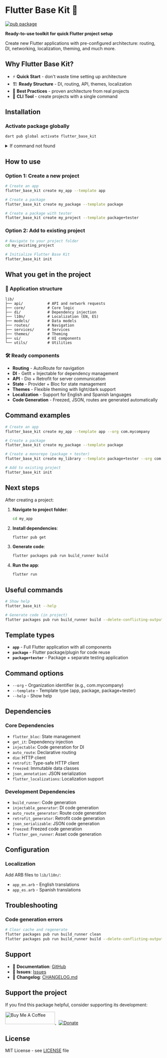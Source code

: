 # Flutter Base Kit 🚀

[![pub package](https://img.shields.io/pub/v/flutter_base_kit.svg)](https://pub.dev/packages/flutter_base_kit)

**Ready-to-use toolkit for quick Flutter project setup**

Create new Flutter applications with pre-configured architecture: routing, DI, networking, localization, theming, and much more.

## Why Flutter Base Kit?

- ⚡ **Quick Start** - don't waste time setting up architecture
- 🏗️ **Ready Structure** - DI, routing, API, themes, localization
- 📱 **Best Practices** - proven architecture from real projects
- 🔧 **CLI Tool** - create projects with a single command

## Installation

### Activate package globally

```bash
dart pub global activate flutter_base_kit
```
<details>
<summary>If command not found</summary>

**Windows:**
- Add to PATH: `%LOCALAPPDATA%\Pub\Cache\bin`

**macOS/Linux:**
- Add to ~/.bashrc or ~/.zshrc: `export PATH="$PATH":"$HOME/.pub-cache/bin"`

📋 If you don't have Dart/Flutter SDK installed

### Windows
1. Download Flutter SDK from [flutter.dev](https://flutter.dev/docs/get-started/install/windows)
2. Extract and add to PATH
3. Run `flutter doctor`

### macOS
```bash
brew install flutter
flutter doctor
```

### Linux
```bash
sudo snap install flutter --classic
flutter doctor
```

</details>

## How to use

### Option 1: Create a new project

```bash
# Create an app
flutter_base_kit create my_app --template app

# Create a package
flutter_base_kit create my_package --template package

# Create a package with tester
flutter_base_kit create my_project --template package+tester
```

### Option 2: Add to existing project

```bash
# Navigate to your project folder
cd my_existing_project

# Initialize Flutter Base Kit
flutter_base_kit init
```

## What you get in the project

### 📁 Application structure
```
lib/
├── api/           # API and network requests
├── core/          # Core logic
├── di/            # Dependency injection
├── l10n/          # Localization (EN, ES)
├── models/        # Data models
├── routes/        # Navigation
├── services/      # Services
├── themes/        # Theming
├── ui/            # UI components
└── utils/         # Utilities
```

### 🛠️ Ready components
- **Routing** - AutoRoute for navigation
- **DI** - GetIt + Injectable for dependency management
- **API** - Dio + Retrofit for server communication
- **State** - Provider + Bloc for state management
- **Themes** - Flexible theming with light/dark support
- **Localization** - Support for English and Spanish languages
- **Code Generation** - Freezed, JSON, routes are generated automatically

## Command examples

```bash
# Create an app
flutter_base_kit create my_app --template app --org com.mycompany

# Create a package
flutter_base_kit create my_package --template package

# Create a monorepo (package + tester)
flutter_base_kit create my_library --template package+tester --org com.mycompany

# Add to existing project
flutter_base_kit init
```

## Next steps

After creating a project:

1. **Navigate to project folder**:
   ```bash
   cd my_app
   ```

2. **Install dependencies**:
   ```bash
   flutter pub get
   ```

3. **Generate code**:
   ```bash
   flutter packages pub run build_runner build
   ```

4. **Run the app**:
   ```bash
   flutter run
   ```

## Useful commands

```bash
# Show help
flutter_base_kit --help

# Generate code (in project)
flutter packages pub run build_runner build --delete-conflicting-outputs
```

## Template types

- **`app`** - Full Flutter application with all components
- **`package`** - Flutter package/plugin for code reuse
- **`package+tester`** - Package + separate testing application

## Command options

- `--org` - Organization identifier (e.g., com.mycompany)
- `--template` - Template type (app, package, package+tester)
- `--help` - Show help


## Dependencies

### Core Dependencies

- `flutter_bloc`: State management
- `get_it`: Dependency injection
- `injectable`: Code generation for DI
- `auto_route`: Declarative routing
- `dio`: HTTP client
- `retrofit`: Type-safe HTTP client
- `freezed`: Immutable data classes
- `json_annotation`: JSON serialization
- `flutter_localizations`: Localization support

### Development Dependencies

- `build_runner`: Code generation
- `injectable_generator`: DI code generation
- `auto_route_generator`: Route code generation
- `retrofit_generator`: Retrofit code generation
- `json_serializable`: JSON code generation
- `freezed`: Freezed code generation
- `flutter_gen_runner`: Asset code generation

## Configuration

### Localization

Add ARB files to `lib/l10n/`:
- `app_en.arb` - English translations
- `app_es.arb` - Spanish translations


## Troubleshooting

### Code generation errors

```bash
# Clear cache and regenerate
flutter packages pub run build_runner clean
flutter packages pub run build_runner build --delete-conflicting-outputs
```

## Support

- 📖 **Documentation**: [GitHub](https://github.com/Okladnoj/flutter_base_kit)
- 🐛 **Issues**: [Issues](https://github.com/Okladnoj/flutter_base_kit/issues)
- 📝 **Changelog**: [CHANGELOG.md](CHANGELOG.md)

## Support the project

If you find this package helpful, consider supporting its development:

<a href="https://www.buymeacoffee.com/okji" target="_blank">
  <img src="https://cdn.buymeacoffee.com/buttons/v2/default-violet.png"
       alt="Buy Me A Coffee"
       style="height: 40px; width: 160px;"/>
</a>

<a href="https://www.paypal.com/donate?hosted_button_id=NBYVPYB7XDW6A">
  <img src="https://img.shields.io/badge/Donate-PayPal-00457C?logo=paypal"
       alt="Donate" style="margin-left: 8px; vertical-align: middle;" />
</a>

## License

MIT License - see [LICENSE](LICENSE) file

